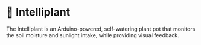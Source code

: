 # 🌱 Intelliplant
The Intelliplant is an Arduino-powered, self-watering plant pot that monitors the soil moisture and sunlight intake, while providing visual feedback.
